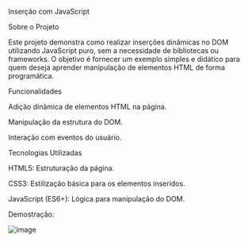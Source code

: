 Inserção com JavaScript

Sobre o Projeto

Este projeto demonstra como realizar inserções dinâmicas no DOM utilizando JavaScript puro, sem a necessidade de bibliotecas ou frameworks. O objetivo é fornecer um exemplo simples e didático para quem deseja aprender manipulação de elementos HTML de forma programática.

Funcionalidades

Adição dinâmica de elementos HTML na página.

Manipulação da estrutura do DOM.

Interação com eventos do usuário.

Tecnologias Utilizadas

HTML5: Estruturação da página.

CSS3: Estilização básica para os elementos inseridos.

JavaScript (ES6+): Lógica para manipulação do DOM.

Demostração: 


![image](https://github.com/user-attachments/assets/f2ddfa45-c7de-46a8-a4e4-dda4821ef746)
